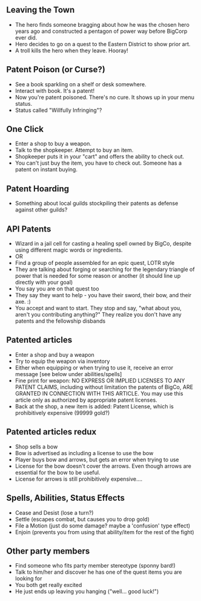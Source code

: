 

## Leaving the Town
- The hero finds someone bragging about how he was the chosen hero years ago and constructed a pentagon of power way before BigCorp ever did.
- Hero decides to go on a quest to the Eastern District to show prior art.
- A troll kills the hero when they leave. Hooray!

## Patent Poison (or Curse?)
- See a book sparkling on a shelf or desk somewhere.
- Interact with book. It's a patent!
- Now you're patent poisoned. There's no cure. It shows up in your menu status.
- Status called "Willfully Infringing"?

## One Click
- Enter a shop to buy a weapon.
- Talk to the shopkeeper. Attempt to buy an item. 
- Shopkeeper puts it in your "cart" and offers the ability to check out.
- You can't just buy the item, you have to check out. Someone has a patent on instant buying.

## Patent Hoarding
- Something about local guilds stockpiling their patents as defense against other guilds?

## API Patents
- Wizard in a jail cell for casting a healing spell owned by BigCo, despite using different magic words or ingredients.
- OR
- Find a group of people assembled for an epic quest, LOTR style
- They are talking about forging or searching for the legendary triangle of power that is needed for some reason or another (it should line up directly with your goal)
- You say you are on that quest too
- They say they want to help - you have their sword, their bow, and their axe. :)
- You accept and want to start. They stop and say, "what about you, aren't you contributing anything?" They realize you don't have any patents and the fellowship disbands

## Patented articles
- Enter a shop and buy a weapon
- Try to equip the weapon via inventory
- Either when equipping or when trying to use it, receive an error message [see below under abilities/spells]
- Fine print for weapon: NO EXPRESS OR IMPLIED LICENSES TO ANY PATENT CLAIMS, including without limitation the patents of BigCo,
ARE GRANTED IN CONNECTION WITH THIS ARTICLE. You may use this article only as authorized by appropriate patent licenses.
- Back at the shop, a new item is added: Patent License, which is prohibitively expensive (99999 gold?)

## Patented articles redux
- Shop sells a bow
- Bow is advertised as including a license to use the bow
- Player buys bow and arrows, but gets an error when trying to use
- License for the bow doesn't cover the arrows. Even though arrows are essential for the bow to be useful.
- License for arrows is still prohibitively expensive....

## Spells, Abilities, Status Effects
- Cease and Desist (lose a turn?)
- Settle (escapes combat, but causes you to drop gold)
- File a Motion (just do some damage? maybe a 'confusion' type effect)
- Enjoin (prevents you from using that ability/item for the rest of the fight)

## Other party members
- Find someone who fits party member stereotype (sponny bard!)
- Talk to him/her and discover he has one of the quest items you are looking for
- You both get really excited
- He just ends up leaving you hanging ("well... good luck!")
